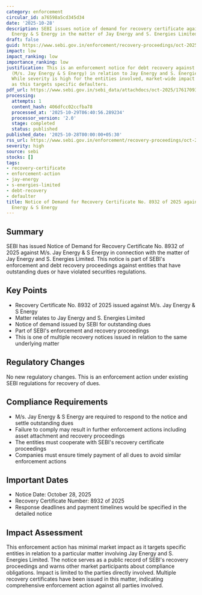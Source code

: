 ```yaml
---
category: enforcement
circular_id: a76598a5cd345d34
date: '2025-10-28'
description: SEBI issues notice of demand for recovery certificate against M/s. Jay
  Energy & S Energy in the matter of Jay Energy and S. Energies Limited.
draft: false
guid: https://www.sebi.gov.in/enforcement/recovery-proceedings/oct-2025/notice-of-demand-for-recovery-certificate-no-8932-of-2025-against-m-s-jay-energy-and-s-energy-in-the-matter-of-jay-energy-and-s-energies-limited-_97498.html
impact: low
impact_ranking: low
importance_ranking: low
justification: This is an enforcement notice for debt recovery against specific companies
  (M/s. Jay Energy & S Energy) in relation to Jay Energy and S. Energies Limited.
  While severity is high for the entities involved, market-wide impact is minimal
  as this targets specific defaulters.
pdf_url: https://www.sebi.gov.in/sebi_data/attachdocs/oct-2025/1761709322196.pdf
processing:
  attempts: 1
  content_hash: 406dfcc02ccfba78
  processed_at: '2025-10-29T06:40:56.289234'
  processor_version: '2.0'
  stage: completed
  status: published
published_date: '2025-10-28T00:00:00+05:30'
rss_url: https://www.sebi.gov.in/enforcement/recovery-proceedings/oct-2025/notice-of-demand-for-recovery-certificate-no-8932-of-2025-against-m-s-jay-energy-and-s-energy-in-the-matter-of-jay-energy-and-s-energies-limited-_97498.html
severity: high
source: sebi
stocks: []
tags:
- recovery-certificate
- enforcement-action
- jay-energy
- s-energies-limited
- debt-recovery
- defaulter
title: Notice of Demand for Recovery Certificate No. 8932 of 2025 against M/s. Jay
  Energy & S Energy
---
```


## Summary

SEBI has issued Notice of Demand for Recovery Certificate No. 8932 of 2025 against M/s. Jay Energy & S Energy in connection with the matter of Jay Energy and S. Energies Limited. This notice is part of SEBI's enforcement and debt recovery proceedings against entities that have outstanding dues or have violated securities regulations.

## Key Points

- Recovery Certificate No. 8932 of 2025 issued against M/s. Jay Energy & S Energy
- Matter relates to Jay Energy and S. Energies Limited
- Notice of demand issued by SEBI for outstanding dues
- Part of SEBI's enforcement and recovery proceedings
- This is one of multiple recovery notices issued in relation to the same underlying matter

## Regulatory Changes

No new regulatory changes. This is an enforcement action under existing SEBI regulations for recovery of dues.

## Compliance Requirements

- M/s. Jay Energy & S Energy are required to respond to the notice and settle outstanding dues
- Failure to comply may result in further enforcement actions including asset attachment and recovery proceedings
- The entities must cooperate with SEBI's recovery certificate proceedings
- Companies must ensure timely payment of all dues to avoid similar enforcement actions

## Important Dates

- Notice Date: October 28, 2025
- Recovery Certificate Number: 8932 of 2025
- Response deadlines and payment timelines would be specified in the detailed notice

## Impact Assessment

This enforcement action has minimal market impact as it targets specific entities in relation to a particular matter involving Jay Energy and S. Energies Limited. The notice serves as a public record of SEBI's recovery proceedings and warns other market participants about compliance obligations. Impact is limited to the parties directly involved. Multiple recovery certificates have been issued in this matter, indicating comprehensive enforcement action against all parties involved.